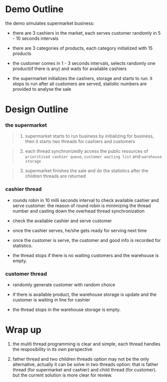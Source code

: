 Demo Outline
============

the demo simulates supermarket business:

  * there are 3 cashiers in the market, each serves customer randomly in 5 - 10 seconds intervals

  * there are 3 categories of products, each category initialized with 15 products

  * the customer comes in 1 - 3 seconds intervals, selects randomly one product(if there is any) and waits for available cashiers

  * the supermarket initializes the cashiers, storage and starts to run. it stops to run after all customers are served, statistic numbers are provided to analyse the sale


Design Outline
============

### the supermarket ###

>  1. supermarket starts to run business by initializing for business, then it starts two threads for cashiers and customers

>  2. each thread synchronizedly access the public resources of `prioritised cashier queue`, `customer waiting list` and `warehouse storage`

>  3. supermarket finishes the sale and do the statistics after the children threads are returned

### cashier thread ###

  * rounds robin in 10 milli seconds interval to check available cashier and serve customer. the reason of round robin is minimizing the thread number and casting down the overhead thread synchronization

  * check the available cashier and serve customer

  * once the cashier serves, he/she gets ready for serving next time

  * once the customer is serve, the customer and good info is recorded for statistics.

  * the thread stops if there is no waiting customers and the warehouse is empty.

### customer thread ###

  * randomly generate customer with random choice

  * if there is available product, the warehouse storage is update and the customer is waiting in line for cashier

  * the thread stops in the warehouse storage is empty.

Wrap up
============

1. the muliti thread programming is clear and simple, each thread handles the resposibility in its own perspective

2. father thread and two children threads option may not be the only alternative, actually it can be solve in two threads option: that is father thread (for supermarket and cashier) and child thread (for customer). but the current solution is more clear for review.

